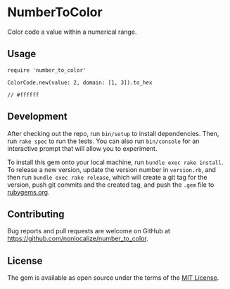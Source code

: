# NumberToColor

Color code a value within a numerical range.

## Usage

```
require 'number_to_color'

ColorCode.new(value: 2, domain: [1, 3]).to_hex

// #ffffff
```

## Development

After checking out the repo, run `bin/setup` to install dependencies. Then, run `rake spec` to run the tests. You can also run `bin/console` for an interactive prompt that will allow you to experiment.

To install this gem onto your local machine, run `bundle exec rake install`. To release a new version, update the version number in `version.rb`, and then run `bundle exec rake release`, which will create a git tag for the version, push git commits and the created tag, and push the `.gem` file to [rubygems.org](https://rubygems.org).

## Contributing

Bug reports and pull requests are welcome on GitHub at https://github.com/nonlocalize/number_to_color.

## License

The gem is available as open source under the terms of the [MIT License](https://opensource.org/licenses/MIT).

